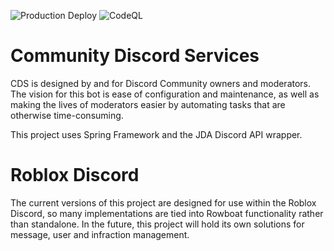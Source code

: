 ![Production Deploy](https://github.com/misterveiga/cds/workflows/Production%20Deploy/badge.svg)
![CodeQL](https://github.com/misterveiga/rdss/workflows/CodeQL/badge.svg?branch=master)
# Community Discord Services
CDS is designed by and for Discord Community owners and moderators.
The vision for this bot is ease of configuration and maintenance, as well as making the lives of moderators easier by automating tasks that are otherwise time-consuming.

This project uses Spring Framework and the JDA Discord API wrapper.

# Roblox Discord
The current versions of this project are designed for use within the Roblox Discord, so many implementations are tied into Rowboat functionality rather than standalone.
In the future, this project will hold its own solutions for message, user and infraction management.
